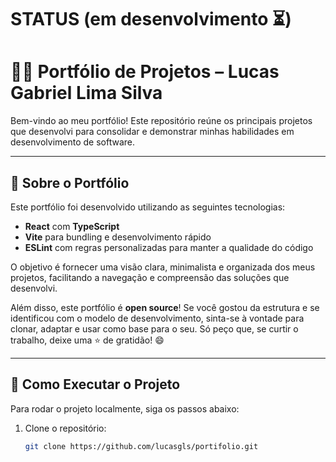 # STATUS (em desenvolvimento ⏳)

# 🧑‍💻 Portfólio de Projetos – Lucas Gabriel Lima Silva

Bem-vindo ao meu portfólio! Este repositório reúne os principais projetos que desenvolvi para consolidar e demonstrar minhas habilidades em desenvolvimento de software.

---

## 📌 Sobre o Portfólio

Este portfólio foi desenvolvido utilizando as seguintes tecnologias:

- **React** com **TypeScript**
- **Vite** para bundling e desenvolvimento rápido
- **ESLint** com regras personalizadas para manter a qualidade do código

O objetivo é fornecer uma visão clara, minimalista e organizada dos meus projetos, facilitando a navegação e compreensão das soluções que desenvolvi.

Além disso, este portfólio é **open source**! Se você gostou da estrutura e se identificou com o modelo de desenvolvimento, sinta-se à vontade para clonar, adaptar e usar como base para o seu. Só peço que, se curtir o trabalho, deixe uma ⭐ de gratidão! 😄

---

## 🚀 Como Executar o Projeto

Para rodar o projeto localmente, siga os passos abaixo:

1. Clone o repositório:

   ```bash
   git clone https://github.com/lucasgls/portifolio.git
